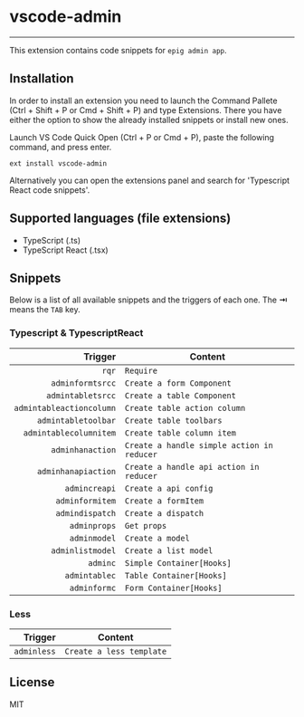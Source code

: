 # vscode-admin

-------------------

This extension contains code snippets for `epig admin app`.

## Installation

In order to install an extension you need to launch the Command Pallete (Ctrl + Shift + P or Cmd + Shift + P) and type Extensions.
There you have either the option to show the already installed snippets or install new ones.

Launch VS Code Quick Open (Ctrl + P or Cmd + P), paste the following command, and press enter.

`ext install vscode-admin`

Alternatively you can open the extensions panel and search for 'Typescript React code snippets'.

## Supported languages (file extensions)

* TypeScript (.ts)
* TypeScript React (.tsx)

## Snippets

Below is a list of all available snippets and the triggers of each one. The **⇥** means the `TAB` key.

### Typescript & TypescriptReact

| Trigger  | Content |
| -------: | ------- |
| `rqr` | `Require` |
| `adminformtsrcc` | `Create a form Component` |
| `admintabletsrcc` | `Create a table Component` |
| `admintableactioncolumn` | `Create table action column` |
| `admintabletoolbar` | `Create table toolbars` |
| `admintablecolumnitem` | `Create table column item` |
| `adminhanaction` | `Create a handle simple action in reducer` |
| `adminhanapiaction`| `Create a handle api action in reducer` |
| `admincreapi`| `Create a api config` |
| `adminformitem`   | `Create a formItem` |
| `admindispatch`  | `Create a dispatch` |
| `adminprops`  | `Get props` |
| `adminmodel`  | `Create a model` |
| `adminlistmodel`  | `Create a list model` |
| `adminc`  | `Simple Container[Hooks]` |
| `admintablec`  | `Table Container[Hooks]` |
| `adminformc`  | `Form Container[Hooks]` |

### Less

| Trigger  | Content |
| -------: | ------- |
| `adminless` | `Create a less template` |

## License

MIT